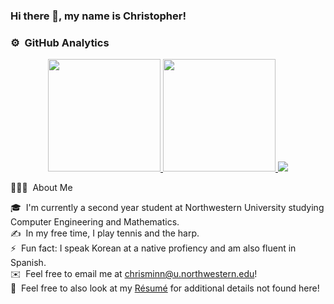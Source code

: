 ### Hi there 👋, my name is Christopher!

### ⚙️ &nbsp;GitHub Analytics

<p align="center">
<a href="https://github.com/minnce">
  <img height="180em" src="https://github-readme-stats-eight-theta.vercel.app/api?username=minnce&show_icons=true&theme=algolia&include_all_commits=true&count_private=true"/>
  <img height="180em" src="https://github-readme-stats-eight-theta.vercel.app/api/top-langs/?username=minnce&layout=compact&langs_count=8&theme=algolia"/>
  <img src="https://github-readme-streak-stats.herokuapp.com/?user=minnce&&theme=algolia"
/>
</a>
</p>
👨🏻‍💻 &nbsp;About Me

🎓 &nbsp;I'm currently a second year student at Northwestern University studying Computer Engineering and Mathematics.\
✍️ &nbsp;In my free time, I play tennis and the harp.\
⚡ &nbsp;Fun fact: I speak Korean at a native profiency and am also fluent in Spanish.\
✉️ &nbsp;Feel free to email me at chrisminn@u.northwestern.edu!\
📄 &nbsp;Feel free to also look at my [Résumé](Christopher_Minn_Resume_2023) for additional details not found here!

